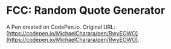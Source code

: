 # FCC: Random Quote Generator

A Pen created on CodePen.io. Original URL: [https://codepen.io/MichaelCharara/pen/RwyEOWO](https://codepen.io/MichaelCharara/pen/RwyEOWO).

